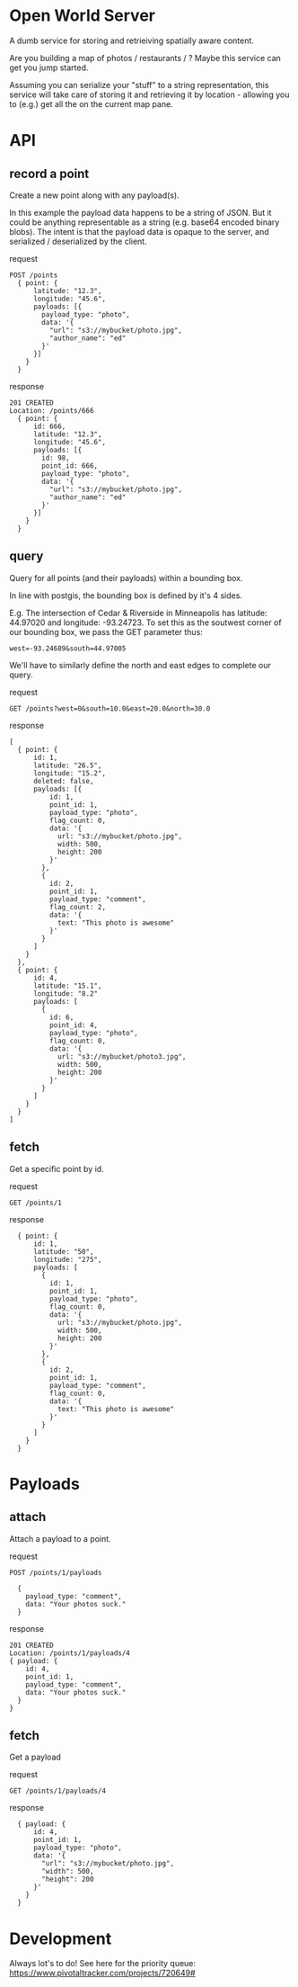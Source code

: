 Open World Server
==================

A dumb service for storing and retrieiving spatially aware content. 

Are you building a map of photos / restaurants / <stuff> ?  Maybe this
service can get you jump started. 

Assuming you can serialize your "stuff" to a string representation, this
service will take care of storing it and retrieving it by location -
allowing you to (e.g.) get all the <stuff> on the current map pane.

API
===

record a point
--------------
Create a new point along with any payload(s).

In this example the payload data happens to be a string of JSON. But it
could be anything representable as a string (e.g. base64 encoded binary
blobs). The intent is that the payload data is opaque to the server, and
serialized / deserialized by the client. 


request

    POST /points 
      { point: { 
          latitude: "12.3",
          longitude: "45.6",
          payloads: [{ 
            payload_type: "photo", 
            data: '{
              "url": "s3://mybucket/photo.jpg",
              "author_name": "ed"
            }'
          }]
        }
      }

response
  
    201 CREATED
    Location: /points/666
      { point: { 
          id: 666,
          latitude: "12.3",
          longitude: "45.6",
          payloads: [{ 
            id: 98,
            point_id: 666,
            payload_type: "photo", 
            data: '{
              "url": "s3://mybucket/photo.jpg",
              "author_name": "ed"
            }'
          }]
        }
      }

query
--------
Query for all points (and their payloads) within a bounding box.

In line with postgis, the bounding box is defined by it's 4 sides.

E.g. The intersection of Cedar & Riverside in Minneapolis has latitude:
44.97020 and longitude: -93.24723. To set this as the soutwest
corner of our bounding box, we pass the GET parameter thus:

    west=-93.24689&south=44.97005

We'll have to similarly define the north and east edges to complete
our query.


request

    GET /points?west=0&south=10.0&east=20.0&north=30.0

response

    [
      { point: { 
          id: 1,
          latitude: "26.5",
          longitude: "15.2",
          deleted: false,
          payloads: [{ 
              id: 1,
              point_id: 1,
              payload_type: "photo", 
              flag_count: 0,
              data: '{
                url: "s3://mybucket/photo.jpg",
                width: 500,
                height: 200 
              }'
            },
            { 
              id: 2,
              point_id: 1,
              payload_type: "comment", 
              flag_count: 2,
              data: '{
                text: "This photo is awesome" 
              }'
            }
          ]
        }
      },  
      { point: {
          id: 4,
          latitude: "15.1",
          longitude: "8.2"
          payloads: [
            { 
              id: 6,
              point_id: 4,
              payload_type: "photo", 
              flag_count: 0,
              data: '{
                url: "s3://mybucket/photo3.jpg",
                width: 500,
                height: 200 
              }'
            }
          ]
        }
      }
    ]


fetch
-----
Get a specific point by id.

request

    GET /points/1

response

      { point: {
          id: 1,
          latitude: "50",
          longitude: "275",
          payloads: [
            { 
              id: 1,
              point_id: 1,
              payload_type: "photo", 
              flag_count: 0,
              data: '{
                url: "s3://mybucket/photo.jpg",
                width: 500,
                height: 200 
              }'
            },
            { 
              id: 2,
              point_id: 1,
              payload_type: "comment", 
              flag_count: 0,
              data: '{
                text: "This photo is awesome" 
              }'
            }
          ]
        }
      }

Payloads
========

attach
------
Attach a payload to a point.

request

    POST /points/1/payloads

      {
        payload_type: "comment",
        data: "Your photos suck."
      }

response

    201 CREATED
    Location: /points/1/payloads/4
    { payload: {
        id: 4,
        point_id: 1,
        payload_type: "comment",
        data: "Your photos suck."
      }
    }


fetch
-----
Get a payload

request

    GET /points/1/payloads/4

response

      { payload: {
          id: 4,
          point_id: 1,
          payload_type: "photo",
          data: '{ 
            "url": "s3://mybucket/photo.jpg",
            "width": 500,
            "height": 200 
          }'
        }
      }



Development
===========

Always lot's to do! See here for the priority queue:
https://www.pivotaltracker.com/projects/720649#

